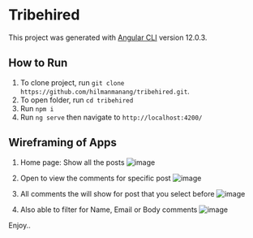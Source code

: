 # Tribehired

This project was generated with [Angular CLI](https://github.com/angular/angular-cli) version 12.0.3.

## How to Run

1. To clone project, run `git clone https://github.com/hilmanmanang/tribehired.git`.
2. To open folder, run `cd tribehired`
3. Run `npm i`
4. Run `ng serve` then navigate to `http://localhost:4200/`

## Wireframing of Apps
1. Home page: Show all the posts
![image](https://user-images.githubusercontent.com/59623098/121782572-bd0e3280-cbdc-11eb-8b5d-332f1064f4cb.png)

2. Open to view the comments for specific post
![image](https://user-images.githubusercontent.com/59623098/121782788-db286280-cbdd-11eb-9696-e783055b5640.png)

3. All comments the will show for post that you select before
![image](https://user-images.githubusercontent.com/59623098/121782808-f4c9aa00-cbdd-11eb-82a8-dba09a630b04.png)

4. Also able to filter for Name, Email or Body comments
![image](https://user-images.githubusercontent.com/59623098/121782819-0ca12e00-cbde-11eb-9c6f-99ceeec2ba11.png)

Enjoy..
